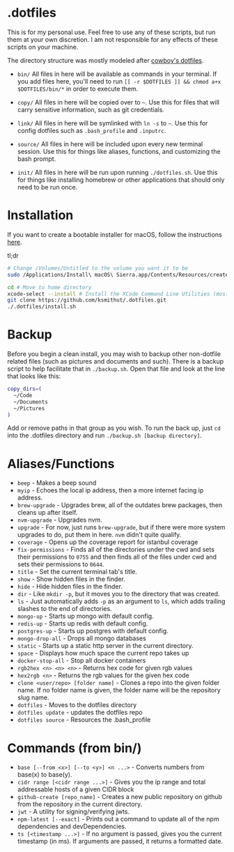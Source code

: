 # .dotfiles

This is for my personal use. Feel free to use any of these scripts, but run them
at your own discretion. I am not responsible for any effects of these scripts
on your machine.

The directory structure was mostly modeled after [cowboy's dotfiles][cowboy].

* `bin/` All files in here will be available as commands in your terminal. If
  you add files here, you'll need to run
  `[[ -r $DOTFILES ]] && chmod a+x $DOTFILES/bin/*` in order to
  execute them.

* `copy/` All files in here will be copied over to `~`. Use this for files that
  will carry sensitive information, such as git credentials.

* `link/` All files in here will be symlinked with `ln -s` to `~`. Use this for
  config dotfiles such as `.bash_profile` and `.inputrc`.

* `source/` All files in here will be included upon every new terminal session.
  Use this for things like aliases, functions, and customizing the bash prompt.

* `init/` All files in here will be run upon running `./dotfiles.sh`. Use this
  for things like installing homebrew or other applications that should only
  need to be run once.

# Installation

If you want to create a bootable installer for macOS, follow the instructions
[here][createinstallmedia].

tl;dr
```sh
# Change /Volumes/Untitled to the volume you want it to be
sudo /Applications/Install\ macOS\ Sierra.app/Contents/Resources/createinstallmedia --volume /Volumes/Untitled --applicationpath /Applications/Install\ macOS\ Sierra.app --nointeraction
```

```sh
cd # Move to home directory
xcode-select --install # Install the XCode Command Line Utilities (mostly for git and other build tools that brew might use)
git clone https://github.com/ksmithut/.dotfiles.git
./.dotfiles/install.sh
```

# Backup

Before you begin a clean install, you may wish to backup other non-dotfile
related files (such as pictures and documents and such). There is a backup
script to help facilitate that in `./backup.sh`. Open that file and look at the
line that looks like this:

```sh
copy_dirs=(
  ~/Code
  ~/Documents
  ~/Pictures
)
```

Add or remove paths in that group as you wish. To run the back up, just `cd`
into the .dotfiles directory and run `./backup.sh [backup directory]`.

# Aliases/Functions

- `beep` - Makes a beep sound
- `myip` - Echoes the local ip address, then a more internet facing ip address.
- `brew-upgrade` - Upgrades brew, all of the outdates brew packages, then cleans
  up after itself.
- `nvm-upgrade` - Upgrades nvm.
- `upgrade` - For now, just runs `brew-upgrade`, but if there were more system
  upgrades to do, put them in here. `nvm` didn't quite qualify.
- `coverage` - Opens up the coverage report for istanbul coverage
- `fix-permissions` - Finds all of the directories under the cwd and sets their
  permissions to `0755` and then finds all of the files under cwd and sets their
  permissions to `0644`.
- `title` - Set the current terminal tab's title.
- `show` - Show hidden files in the finder.
- `hide` - Hide hidden files in the finder.
- `dir` - Like `mkdir -p`, but it moves you to the directory that was created.
- `ls` - Just automatically adds `-p` as an argument to `ls`, which adds
  trailing slashes to the end of directories.
- `mongo-up` - Starts up mongo with default config.
- `redis-up` - Starts up redis with default config.
- `postgres-up` - Starts up postgres with default config.
- `mongo-drop-all` - Drops all mongo databases
- `static` - Starts up a static http server in the current directory.
- `space` - Displays how much space the current repo takes up
- `docker-stop-all` - Stop all docker containers
- `rgb2hex <n> <n> <n>` - Returns hex code for given rgb values
- `hex2rgb <n>` - Returns the rgb values for the given hex code
- `clone <user/repo> [folder name]` - Clones a repo into the given folder name.
  If no folder name is given, the folder name will be the repository slug name.
- `dotfiles` - Moves to the dotfiles directory
- `dotfiles update` - updates the dotfiles repo
- `dotfiles source` - Resources the .bash_profile

# Commands (from bin/)

- `base [--from <x>] [--to <y>] <n ...>` - Converts numbers from base(x) to
  base(y).
- `cidr range [<cidr range ...>]` - Gives you the ip range and total addressable
  hosts of a given CIDR block
- `github-create [repo_name]` - Creates a new public repository on github from
  the repository in the current directory.
- `jwt` - A utility for signing/verifying jwts.
- `npm-latest [--exact]` - Prints out a command to update all of the
  npm dependencies and devDependencies.
- `ts [<timestamp ...>]` - If no argument is passed, gives you the current
  timestamp (in ms). If arguments are passed, it returns a formatted date.

[cowboy]: https://github.com/cowboy/dotfiles
[createinstallmedia]: https://support.apple.com/en-us/HT201372
